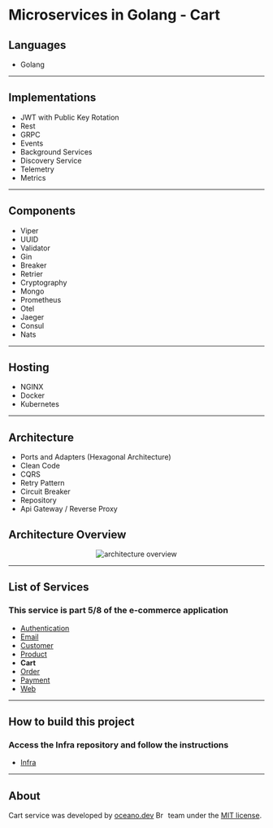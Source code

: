 # **Microservices in Golang - Cart**

## Languages

- Golang

---

## Implementations

- JWT with Public Key Rotation
- Rest
- GRPC
- Events
- Background Services
- Discovery Service
- Telemetry
- Metrics

---

## Components

- Viper
- UUID
- Validator
- Gin
- Breaker
- Retrier
- Cryptography
- Mongo
- Prometheus
- Otel
- Jaeger
- Consul
- Nats

---

## Hosting

- NGINX
- Docker
- Kubernetes

---

## Architecture

- Ports and Adapters (Hexagonal Architecture)
- Clean Code
- CQRS
- Retry Pattern
- Circuit Breaker
- Repository
- Api Gateway / Reverse Proxy

###

## Architecture Overview

<p align="center">
    <img alt="architecture overview" src="https://github.com/JohnSalazar/microservices-go-cart/assets/16736914/036ecae7-63fa-49be-9e02-3f23f2e545e0" />
</p>

---

## List of Services

### This service is part 5/8 of the e-commerce application

- [Authentication](https://github.com/JohnSalazar/microservices-go-authentication)
- [Email](https://github.com/JohnSalazar/microservices-go-email)
- [Customer](https://github.com/JohnSalazar/microservices-go-customer)
- [Product](https://github.com/JohnSalazar/microservices-go-product)
- **Cart**
- [Order](https://github.com/JohnSalazar/microservices-go-order)
- [Payment](https://github.com/JohnSalazar/microservices-go-payment)
- [Web](https://github.com/JohnSalazar/microservices-go-web)

---

## How to build this project

### Access the Infra repository and follow the instructions

- [Infra](https://github.com/JohnSalazar/microservices-go-infra)

---

## About

Cart service was developed by [oceano.dev](https://oceano.dev/) <img alt="Brasil" src="https://github.com/JohnSalazar/microservices-go-cart/assets/16736914/13506b2b-2e31-44ff-828c-f793e8bbce2e" width="20" height="14" /> team under the [MIT license](LICENSE).
